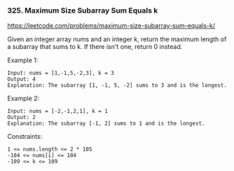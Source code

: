### 325. Maximum Size Subarray Sum Equals k

https://leetcode.com/problems/maximum-size-subarray-sum-equals-k/

Given an integer array nums and an integer k, return the maximum length of a subarray that sums to k. If there isn't one, return 0 instead.



Example 1:

    Input: nums = [1,-1,5,-2,3], k = 3
    Output: 4
    Explanation: The subarray [1, -1, 5, -2] sums to 3 and is the longest.
Example 2:

    Input: nums = [-2,-1,2,1], k = 1
    Output: 2
    Explanation: The subarray [-1, 2] sums to 1 and is the longest.


Constraints:

    1 <= nums.length <= 2 * 105
    -104 <= nums[i] <= 104
    -109 <= k <= 109